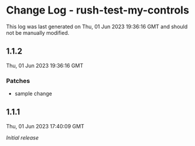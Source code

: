 # Change Log - rush-test-my-controls

This log was last generated on Thu, 01 Jun 2023 19:36:16 GMT and should not be manually modified.

## 1.1.2
Thu, 01 Jun 2023 19:36:16 GMT

### Patches

- sample change

## 1.1.1
Thu, 01 Jun 2023 17:40:09 GMT

_Initial release_

